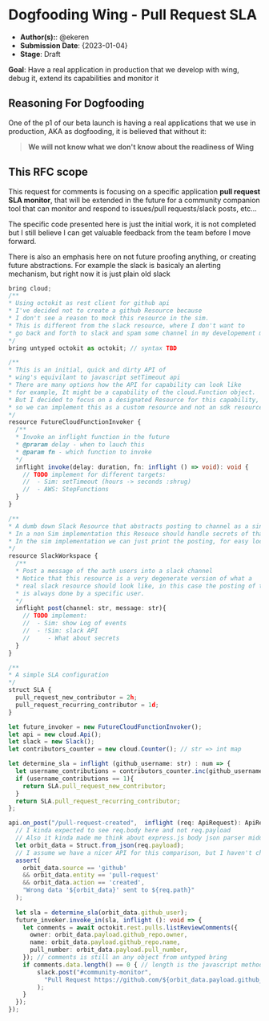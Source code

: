 # Dogfooding Wing - Pull Request SLA 

- **Author(s):**: @ekeren
- **Submission Date**: {2023-01-04}
- **Stage**: Draft

**Goal**: Have a real application in production that we develop with wing, debug it, extend its capabilities and monitor it

## Reasoning For Dogfooding

One of the p1 of our beta launch is having a real applications that we use in production,
AKA as dogfooding, it is believed that without it: 
> **We will not know what we don't know about the readiness of Wing**

## This RFC scope

This request for comments is focusing on a specific application **pull request SLA monitor**,
that will be extended in the future for a community companion tool that can monitor 
and respond to issues/pull requests/slack posts, etc... 

The specific code presented here is just the initial work, it is not completed but I still believe I can 
get valuable feedback from the team before I move forward. 

There is also an emphasis here on not future proofing anything, or creating future abstractions.
For example the slack is basicaly an alerting mechanism, but right now it is just plain old slack 

```ts (wing)
bring cloud;
/** 
* Using octokit as rest client for github api
* I've decided not to create a github Resource because
* I don't see a reason to mock this resource in the sim.
* This is different from the slack resource, where I don't want to
* go back and forth to slack and spam some channel in my developement mode.
*/ 
bring untyped octokit as octokit; // syntax TBD 

/**
* This is an initial, quick and dirty API of 
* wing's equivilant to javascript setTimeout api
* There are many options how the API for capability can look like
* for example, It might be a capability of the cloud.Function object.
* But I decided to focus on a designated Resource for this capability, 
* so we can implement this as a custom resource and not an sdk resource (to begin with) 
*/ 
resource FutureCloudFunctionInvoker { 
  /**
  * Invoke an inflight function in the future
  * @praram delay - when to lauch this 
  * @param fn - which function to invoke
  */
  inflight invoke(delay: duration, fn: inflight () => void): void {
    // TODO implement for different targets:
    //  - Sim: setTimeout (hours -> seconds :shrug) 
    //  - AWS: StepFunctions
  }
}

/**
* A dumb down Slack Resource that abstracts posting to channel as a single user
* In a non Sim implementation this Resouce should handle secrets of that single user (or we should use Secret?) 
* In the sim implementation we can just print the posting, for easy localhost debugging
*/
resource SlackWorkspace {
  /** 
  * Post a message of the auth users into a slack channel
  * Notice that this resource is a very degenerate version of what a 
  * real slack resource should look like, in this case the posting of the message
  * is always done by a specific user.
  */ 
  inflight post(channel: str, message: str){
    // TODO implement:
    //  - Sim: show Log of events 
    //  - !Sim: slack API 
    //     - What about secrets  
  }
}

/** 
* A simple SLA configuration
*/
struct SLA {
  pull_request_new_contributor = 2h;
  pull_request_recurring_contributor = 1d; 
}

let future_invoker = new FutureCloudFunctionInvoker();
let api = new cloud.Api();
let slack = new Slack();
let contributors_counter = new cloud.Counter(); // str => int map

let determine_sla = inflight (github_username: str) : num => {
  let username_contributions = contributors_counter.inc(github_username, 1);
  if (username_contributions == 1){
    return SLA.pull_request_new_contributor;
  } 
  return SLA.pull_request_recurring_contributor;
};

api.on_post("/pull-request-created",  inflight (req: ApiRequest): ApiResponse => {
  // I kinda expected to see req.body here and not req.payload
  // Also it kinda made me think about express.js body json parser middleware idea that we can "borrow"
  let orbit_data = Struct.from_json(req.payload); 
  // I assume we have a nicer API for this comparison, but I haven't checked yet
  assert(
    orbit_data.source == 'github' 
    && orbit_data.entity == 'pull-request' 
    && orbit_data.action == 'created',
    "Wrong data '${orbit_data}' sent to ${req.path}"
  );
  
  let sla = determine_sla(orbit_data.github_user);
  future_invoker.invoke_in(sla, inflight (): void => {
    let comments = await octokit.rest.pulls.listReviewComments({
      owner: orbit_data.payload.github_repo.owner,
      name: orbit_data.payload.github_repo.name,
      pull_number: orbit_data.payload.pull_number,
    }); // comments is still an any object from untyped bring
    if comments.data.length() == 0 { // length is the javascript method
        slack.post("#community-monitor", 
          "Pull Request https://github.com/${orbit_data.payload.github_repo.owner}/${orbit_data.payload.github_repo.name}/pull/${orbit_data.payload.pull_number} requires some :love"
        );
    }
  });
});
```
